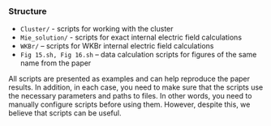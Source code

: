 ### Structure

* `Cluster/` - scripts for working with the cluster
* `Mie_solution/` - scripts for exact internal electric field calculations
* `WKBr/` – scripts for WKBr internal electric field calculations
* `Fig 15.sh, Fig 16.sh` – data calculation scripts for figures of the same name from the paper

All scripts are presented as examples and can help reproduce the paper results. In addition, in each case, you need to make sure that the scripts use the necessary parameters and paths to files. In other words, you need to manually configure scripts before using them. However, despite this, we believe that scripts can be useful.
